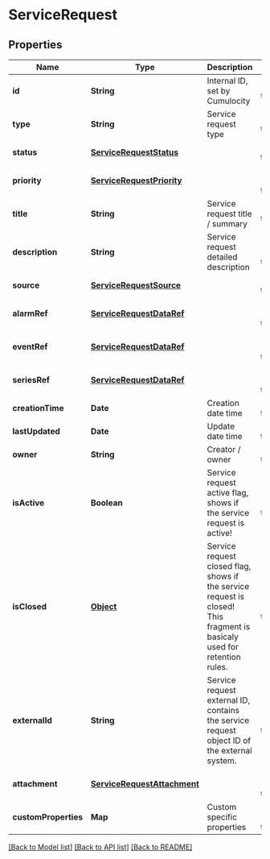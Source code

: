 # ServiceRequest
## Properties

| Name | Type | Description | Notes |
|------------ | ------------- | ------------- | -------------|
| **id** | **String** | Internal ID, set by Cumulocity | [default to null] |
| **type** | **String** | Service request type | [default to null] |
| **status** | [**ServiceRequestStatus**](ServiceRequestStatus.md) |  | [default to null] |
| **priority** | [**ServiceRequestPriority**](ServiceRequestPriority.md) |  | [optional] [default to null] |
| **title** | **String** | Service request title / summary | [default to null] |
| **description** | **String** | Service request detailed description | [optional] [default to null] |
| **source** | [**ServiceRequestSource**](ServiceRequestSource.md) |  | [default to null] |
| **alarmRef** | [**ServiceRequestDataRef**](ServiceRequestDataRef.md) |  | [optional] [default to null] |
| **eventRef** | [**ServiceRequestDataRef**](ServiceRequestDataRef.md) |  | [optional] [default to null] |
| **seriesRef** | [**ServiceRequestDataRef**](ServiceRequestDataRef.md) |  | [optional] [default to null] |
| **creationTime** | **Date** | Creation date time | [default to null] |
| **lastUpdated** | **Date** | Update date time | [default to null] |
| **owner** | **String** | Creator / owner | [default to null] |
| **isActive** | **Boolean** | Service request active flag, shows if the service request is active! | [optional] [default to null] |
| **isClosed** | [**Object**](.md) | Service request closed flag, shows if the service request is closed! This fragment is basicaly used for retention rules. | [optional] [default to null] |
| **externalId** | **String** | Service request external ID, contains the service request object ID of the external system. | [optional] [default to null] |
| **attachment** | [**ServiceRequestAttachment**](ServiceRequestAttachment.md) |  | [optional] [default to null] |
| **customProperties** | **Map** | Custom specific properties | [optional] [default to null] |

[[Back to Model list]](../README.md#documentation-for-models) [[Back to API list]](../README.md#documentation-for-api-endpoints) [[Back to README]](../README.md)

